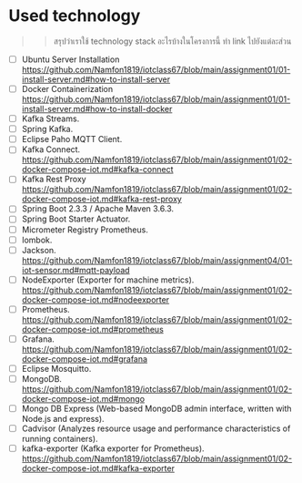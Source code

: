 # Used technology
>> สรุปว่าเราใช้ technology stack อะไรบ้างในโครงการนี้ ทำ link ไปยังแต่ละส่วน


- [ ] Ubuntu Server Installation
      https://github.com/Namfon1819/iotclass67/blob/main/assignment01/01-install-server.md#how-to-install-server
- [ ] Docker Containerization
      https://github.com/Namfon1819/iotclass67/blob/main/assignment01/01-install-server.md#how-to-install-docker
- [ ] Kafka Streams.
- [ ] Spring Kafka.
- [ ] Eclipse Paho MQTT Client.
- [ ] Kafka Connect.
      https://github.com/Namfon1819/iotclass67/blob/main/assignment01/02-docker-compose-iot.md#kafka-connect
- [ ] Kafka Rest Proxy
      https://github.com/Namfon1819/iotclass67/blob/main/assignment01/02-docker-compose-iot.md#kafka-rest-proxy
- [ ] Spring Boot 2.3.3 / Apache Maven 3.6.3.
- [ ] Spring Boot Starter Actuator.
- [ ] Micrometer Registry Prometheus.
- [ ] lombok.
- [ ] Jackson.
      https://github.com/Namfon1819/iotclass67/blob/main/assignment04/01-iot-sensor.md#mqtt-payload
- [ ] NodeExporter (Exporter for machine metrics).
      https://github.com/Namfon1819/iotclass67/blob/main/assignment01/02-docker-compose-iot.md#nodeexporter
- [ ] Prometheus.
      https://github.com/Namfon1819/iotclass67/blob/main/assignment01/02-docker-compose-iot.md#prometheus
- [ ] Grafana.
      https://github.com/Namfon1819/iotclass67/blob/main/assignment01/02-docker-compose-iot.md#grafana
- [ ] Eclipse Mosquitto.
- [ ] MongoDB.
      https://github.com/Namfon1819/iotclass67/blob/main/assignment01/02-docker-compose-iot.md#mongo
- [ ] Mongo DB Express (Web-based MongoDB admin interface, written with Node.js and express).
- [ ] Cadvisor (Analyzes resource usage and performance characteristics of running containers).
- [ ] kafka-exporter (Kafka exporter for Prometheus).
      https://github.com/Namfon1819/iotclass67/blob/main/assignment01/02-docker-compose-iot.md#kafka-exporter
